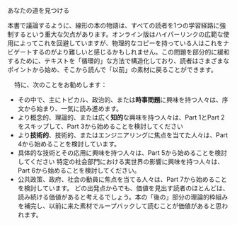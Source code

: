 あなたの道を見つける


本書で議論するように、線形の本の物語は、すべての読者を1つの学習経路に強制するという重大な欠点があります。オンライン版はハイパーリンクの広範な使用によってこれを回避していますが、物理的なコピーを持っている人はこれをナビゲートするのがより難しいと感じるかもしれません。この問題を部分的に緩和するために、テキストを「循環的」な方法で構造化しており、読者はさまざまなポイントから始め、そこから読んで「以前」の素材に戻ることができます。

&nbsp;&nbsp;&nbsp;&nbsp;特に、次のことをお勧めします：
- その中で、主にトピカル、政治的、または**時事問題**に興味を持つ人々は、序文から始まり、一気に読み進めます。
- より概念的、理論的、または広く**知的**な興味を持つ人々は、Part 1とPart 2をスキップして、Part 3から始めることを検討してください
- より**技術的**、技術的、またはエンジニアリングに焦点を当てた人々は、Part 4から始めることを検討しています。
- 具体的な技術とその応用に興味を持つ人々は、Part 5から始めることを検討してください
特定の社会部門における実世界の影響に興味を持つ人々は、Part 6から始めることを検討してください。
- 公共政策、政府、社会の動員に焦点を当てる人々は、Part 7から始めることを検討しています。
どの出発点からでも、価値を見出す読者のほとんどは、読み続ける価値があると考えるでしょう。本の「後の」部分の理論的枠組みを補完し、以前に来た素材でループバックして読むことが価値があると思われます。
